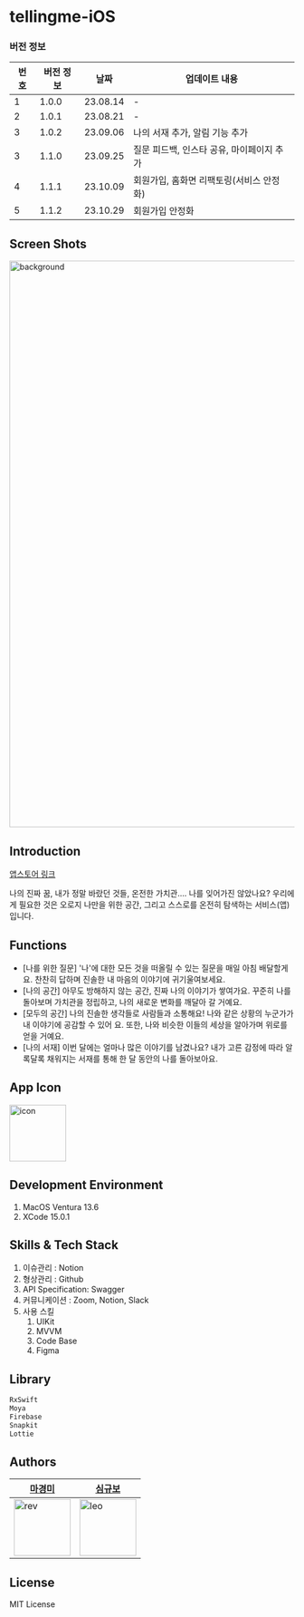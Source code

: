 # tellingme-iOS


### 버전 정보
| 번호 | 버전 정보 | 날짜 | 업데이트 내용 |
| -- | -- | -- | -- |
| 1 | 1.0.0 | 23.08.14 | - |
| 2 | 1.0.1 | 23.08.21 | - |
| 3 | 1.0.2 | 23.09.06 | 나의 서재 추가, 알림 기능 추가 |
| 3 | 1.1.0 | 23.09.25 | 질문 피드백, 인스타 공유, 마이페이지 추가 |
| 4 | 1.1.1 | 23.10.09 | 회원가입, 홈화면 리팩토링(서비스 안정화) |
| 5 | 1.1.2 | 23.10.29 | 회원가입 안정화 |

## Screen Shots
<img width="1000" alt="background" src="https://github.com/telling-me/tellingme-iOS/assets/89404664/bddaa9b1-1f13-4c71-a589-7eab25374458">

## Introduction

[앱스토어 링크](https://apps.apple.com/kr/app/%ED%85%94%EB%A7%81%EB%AF%B8-%EB%82%98%EB%A5%BC-%EA%B9%A8%EB%8B%AB%EB%8A%94-%EC%8B%9C%EA%B0%84/id6448701604?l=en-GB)

나의 진짜 꿈, 내가 정말 바랐던 것들, 온전한 가치관.... 나를 잊어가진 않았나요?
우리에게 필요한 것은 오로지 나만을 위한 공간, 그리고 스스로를 온전히 탐색하는 서비스(앱) 입니다.

## Functions
- [나를 위한 질문]
'나'에 대한 모든 것을 떠올릴 수 있는 질문을 매일 아침 배달할게요.
찬찬히 답하며 진솔한 내 마음의 이야기에 귀기울여보세요.
- [나의 공간]
아무도 방해하지 않는 공간, 진짜 나의 이야기가 쌓여가요.
꾸준히 나를 돌아보며 가치관을 정립하고, 나의 새로운 변화를 깨달아 갈 거예요.
- [모두의 공간]
나의 진솔한 생각들로 사람들과 소통해요! 나와 같은 상황의 누군가가 내 이야기에 공감할 수 있어 요.
또한, 나와 비슷한 이들의 세상을 알아가며 위로를 얻을 거예요.
- [나의 서재]
이번 달에는 얼마나 많은 이야기를 남겼나요?
내가 고른 감정에 따라 알록달록 채워지는 서재를 통해 한 달 동안의 나를 돌아보아요.

## App Icon
<img width="100" alt="icon" src="https://github.com/telling-me/tellingme-iOS/assets/89404664/3676bcfd-2194-4088-a26c-27176ed9d298">

## Development Environment
1. MacOS Ventura 13.6
2. XCode 15.0.1

## Skills & Tech Stack
1. 이슈관리 : Notion
2. 형상관리 : Github
3. API Specification: Swagger
4. 커뮤니케이션 : Zoom, Notion, Slack
5. 사용 스킬
    1. UIKit
    2. MVVM
    3. Code Base
    4. Figma

## Library
```swift
RxSwift
Moya
Firebase
Snapkit
Lottie
```

## Authors
|[마경미](https://github.com/akrudal)|[심규보](https://github.com/PecanPiePOS)|
|---|---|
|<img width="100" alt="rev" src="https://github.com/telling-me/tellingme-iOS/assets/89404664/fc94f31d-c5d4-4b72-9fde-1c43aaaf1dda">|<img width="100" alt="leo" src="https://github.com/telling-me/tellingme-iOS/assets/89404664/3981721e-8900-4e75-ba4f-22899c23afe9">|

## License
MIT License
